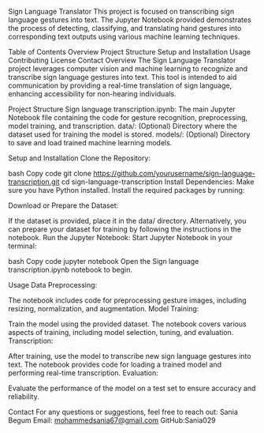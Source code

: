 Sign Language Translator
This project is focused on transcribing sign language gestures into text. The Jupyter Notebook provided demonstrates the process of detecting, classifying, and translating hand gestures into corresponding text outputs using various machine learning techniques.

Table of Contents
Overview
Project Structure
Setup and Installation
Usage
Contributing
License
Contact
Overview
The Sign Language Translator project leverages computer vision and machine learning to recognize and transcribe sign language gestures into text. This tool is intended to aid communication by providing a real-time translation of sign language, enhancing accessibility for non-hearing individuals.

Project Structure
Sign language transcription.ipynb: The main Jupyter Notebook file containing the code for gesture recognition, preprocessing, model training, and transcription.
data/: (Optional) Directory where the dataset used for training the model is stored.
models/: (Optional) Directory to save and load trained machine learning models.

Setup and Installation
Clone the Repository:

bash
Copy code
git clone https://github.com/yourusername/sign-language-transcription.git
cd sign-language-transcription
Install Dependencies:
Make sure you have Python installed. Install the required packages by running:


Download or Prepare the Dataset:

If the dataset is provided, place it in the data/ directory.
Alternatively, you can prepare your dataset for training by following the instructions in the notebook.
Run the Jupyter Notebook:
Start Jupyter Notebook in your terminal:

bash
Copy code
jupyter notebook
Open the Sign language transcription.ipynb notebook to begin.

Usage
Data Preprocessing:

The notebook includes code for preprocessing gesture images, including resizing, normalization, and augmentation.
Model Training:

Train the model using the provided dataset. The notebook covers various aspects of training, including model selection, tuning, and evaluation.
Transcription:

After training, use the model to transcribe new sign language gestures into text. The notebook provides code for loading a trained model and performing real-time transcription.
Evaluation:

Evaluate the performance of the model on a test set to ensure accuracy and reliability.

Contact
For any questions or suggestions, feel free to reach out:
Sania Begum
Email: mohammedsania67@gmail.com
GitHub:Sania029
